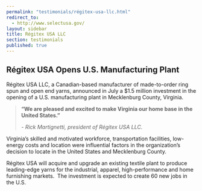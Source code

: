 ```yaml
---
permalink: "testimonials/régitex-usa-llc.html"
redirect_to:
  - http://www.selectusa.gov/
layout: sidebar
title: Régitex USA LLC
section: testimonials
published: true
---
```

 

## Régitex USA Opens U.S. Manufacturing Plant

Régitex USA LLC, a Canadian-based manufacturer of made-to-order ring spun and open end yarns, announced in July a $1.5 million investment in the opening of a U.S. manufacturing plant in Mecklenburg County, Virginia.&nbsp; 

> **“We are pleased and excited to make Virginia our home base in the United States.”**
>
>_- Rick Martignetti, president of Régitex USA LLC._

Virginia’s skilled and motivated workforce, transportation facilities, low-energy costs and location were influential factors in the organization’s decision to locate in the United States and Mecklenburg County. 

Régitex USA will acquire and upgrade an existing textile plant to produce leading-edge yarns for the industrial, apparel, high-performance and home furnishing markets.&nbsp; The investment is expected to create 60 new jobs in the U.S. 
  
